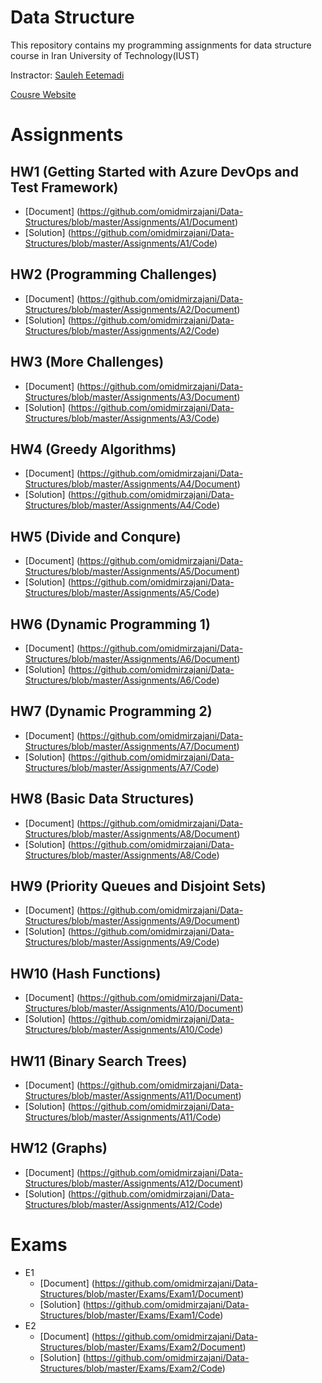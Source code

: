 # Data Structure
This repository contains my programming assignments for data structure course in Iran University of Technology(IUST)

Instractor: [Sauleh Eetemadi](http://sauleh.github.io/)

[Cousre Website](http://sauleh.github.io/ds98)

# Assignments
## HW1 (Getting Started with Azure DevOps and Test Framework)
  + [Document] (https://github.com/omidmirzajani/Data-Structures/blob/master/Assignments/A1/Document)
  + [Solution] (https://github.com/omidmirzajani/Data-Structures/blob/master/Assignments/A1/Code)
## HW2 (Programming Challenges)
  + [Document] (https://github.com/omidmirzajani/Data-Structures/blob/master/Assignments/A2/Document)
  + [Solution] (https://github.com/omidmirzajani/Data-Structures/blob/master/Assignments/A2/Code)
## HW3 (More Challenges)
  + [Document] (https://github.com/omidmirzajani/Data-Structures/blob/master/Assignments/A3/Document)
  + [Solution] (https://github.com/omidmirzajani/Data-Structures/blob/master/Assignments/A3/Code)
## HW4 (Greedy Algorithms)
  + [Document] (https://github.com/omidmirzajani/Data-Structures/blob/master/Assignments/A4/Document)
  + [Solution] (https://github.com/omidmirzajani/Data-Structures/blob/master/Assignments/A4/Code)
## HW5 (Divide and Conqure)
  + [Document] (https://github.com/omidmirzajani/Data-Structures/blob/master/Assignments/A5/Document)
  + [Solution] (https://github.com/omidmirzajani/Data-Structures/blob/master/Assignments/A5/Code)
## HW6 (Dynamic Programming 1)
  + [Document] (https://github.com/omidmirzajani/Data-Structures/blob/master/Assignments/A6/Document)
  + [Solution] (https://github.com/omidmirzajani/Data-Structures/blob/master/Assignments/A6/Code)
## HW7 (Dynamic Programming 2)
  + [Document] (https://github.com/omidmirzajani/Data-Structures/blob/master/Assignments/A7/Document)
  + [Solution] (https://github.com/omidmirzajani/Data-Structures/blob/master/Assignments/A7/Code)
## HW8 (Basic Data Structures)
  + [Document] (https://github.com/omidmirzajani/Data-Structures/blob/master/Assignments/A8/Document)
  + [Solution] (https://github.com/omidmirzajani/Data-Structures/blob/master/Assignments/A8/Code)
## HW9 (Priority Queues and Disjoint Sets)
  + [Document] (https://github.com/omidmirzajani/Data-Structures/blob/master/Assignments/A9/Document)
  + [Solution] (https://github.com/omidmirzajani/Data-Structures/blob/master/Assignments/A9/Code)
## HW10 (Hash Functions)
  + [Document] (https://github.com/omidmirzajani/Data-Structures/blob/master/Assignments/A10/Document)
  + [Solution] (https://github.com/omidmirzajani/Data-Structures/blob/master/Assignments/A10/Code)
## HW11 (Binary Search Trees)
  + [Document] (https://github.com/omidmirzajani/Data-Structures/blob/master/Assignments/A11/Document)
  + [Solution] (https://github.com/omidmirzajani/Data-Structures/blob/master/Assignments/A11/Code)
## HW12 (Graphs)
  + [Document] (https://github.com/omidmirzajani/Data-Structures/blob/master/Assignments/A12/Document)
  + [Solution] (https://github.com/omidmirzajani/Data-Structures/blob/master/Assignments/A12/Code)

# Exams
+ E1
  + [Document] (https://github.com/omidmirzajani/Data-Structures/blob/master/Exams/Exam1/Document)
  + [Solution] (https://github.com/omidmirzajani/Data-Structures/blob/master/Exams/Exam1/Code)
+ E2
  + [Document] (https://github.com/omidmirzajani/Data-Structures/blob/master/Exams/Exam2/Document)
  + [Solution] (https://github.com/omidmirzajani/Data-Structures/blob/master/Exams/Exam2/Code)